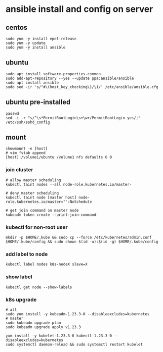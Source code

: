 # ansible install and config on server
## centos
```shell
sudo yum -y install epel-release 
sudo yum -y update
sudo yum -y install ansible
```
## ubuntu
```shell
sudo apt install software-properties-common
sudo add-apt-repository --yes --update ppa:ansible/ansible
sudo apt install ansible
sudo sed -ir 's/^#\(host_key_checking\)/\1/' /etc/ansible/ansible.cfg
```

## ubuntu pre-installed 
```shell
passwd
sed -i -r "s/^\s*PermitRootLogin\s+\w+/PermitRootLogin yes/;" /etc/ssh/sshd_config
```

## mount
```shell
showmount -e [host]
# vim fstab append
[host]:/volume1/ubuntu /volume1 nfs defaults 0 0
```

### join cluster
```shell
# allow master scheduling
kubectl taint nodes --all node-role.kubernetes.io/master-

# deny master scheduling
kubectl taint node [master host] node-role.kubernetes.io/master="":NoSchedule

# get join command on master node
kubeadm token create --print-join-command
```
### kubectl for non-root user
```shell
mkdir -p $HOME/.kube && sudo cp --force /etc/kubernetes/admin.conf $HOME/.kube/config && sudo chown $(id -u):$(id -g) $HOME/.kube/config
```

### add label to node
```shell
kubectl label nodes k8s-nodeX slave=X
```
### show label
```shell
kubectl get node --show-labels
```

### k8s upgrade
```shell
# all
sudo yum install -y kubeadm-1.23.3-0 --disableexcludes=kubernetes
# master
sudo kubeadm upgrade plan
sudo kubeadm upgrade apply v1.23.3

yum install -y kubelet-1.23.3-0 kubectl-1.23.3-0 --disableexcludes=kubernetes
sudo systemctl daemon-reload && sudo systemctl restart kubelet
```